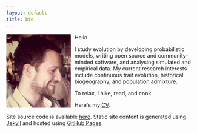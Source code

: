 ```yaml
---
layout: default
title: bio
---
```


<img src="/assets/mlandis_portrait.png" style="float: left; margin:0px 10px 0px 0px">

Hello.

I study evolution by developing probabilistic models, writing open source and community-minded software, and analysing simulated and empirical data. My current research interests include continuous trait evolution, historical biogeography, and population admixture.

To relax, I hike, read, and cook.

Here's my <a href="/assets/mlandis_cv.pdf">CV</a>.

Site source code is available [here](http://github.com/mlandis/mlandis.github.io). Static site content is generated using [Jekyll](http://jekyllrb.com/) and hosted using [GitHub Pages](http://pages.github.com/).

